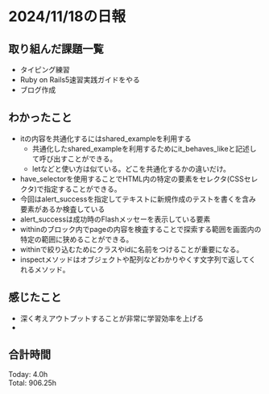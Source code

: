 # 2024/11/18の日報
## 取り組んだ課題一覧
* タイピング練習
* Ruby on Rails5速習実践ガイドをやる
* ブログ作成
## わかったこと
* itの内容を共通化するにはshared_exampleを利用する
  *  共通化したshared_exampleを利用するためにit_behaves_likeと記述して呼び出すことができる。
  *  letなどと使い方は似ている。どこを共通化するかの違いだけ。
*  have_selectorを使用することでHTML内の特定の要素をセレクタ(CSSセレクタ)で指定することができる。
  *  今回はalert_successを指定してテキストに新規作成のテストを書くを含み要素があるか検査している
  *  alert_successは成功時のFlashメッセーを表示している要素
*  withinのブロック内でpageの内容を検査することで探索する範囲を画面内の特定の範囲に狭めることができる。
  * withinで絞り込むためにクラスやidに名前をつけることが重要になる。
* inspectメソッドはオブジェクトや配列などわかりやくす文字列で返してくれるメソッド。            
## 感じたこと
* 深く考えアウトプットすることが非常に学習効率を上げる
* 
## 合計時間  
Today: 4.0h<br>
Total: 906.25h
